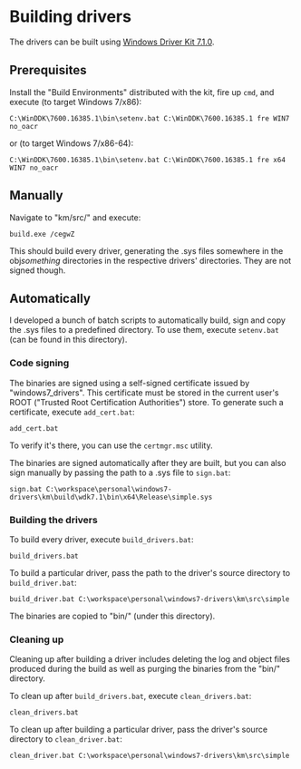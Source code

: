 Building drivers
================

The drivers can be built using [Windows Driver Kit 7.1.0].

[Windows Driver Kit 7.1.0]: https://www.microsoft.com/en-us/download/details.aspx?id=11800

Prerequisites
-------------

Install the "Build Environments" distributed with the kit, fire up `cmd`, and
execute (to target Windows 7/x86):

    C:\WinDDK\7600.16385.1\bin\setenv.bat C:\WinDDK\7600.16385.1 fre WIN7 no_oacr

or (to target Windows 7/x86-64):

    C:\WinDDK\7600.16385.1\bin\setenv.bat C:\WinDDK\7600.16385.1 fre x64 WIN7 no_oacr

Manually
--------

Navigate to "km/src/" and execute:

    build.exe /cegwZ

This should build every driver, generating the .sys files somewhere in the
obj*something* directories in the respective drivers' directories.
They are not signed though.

Automatically
-------------

I developed a bunch of batch scripts to automatically build, sign and copy the
.sys files to a predefined directory.
To use them, execute `setenv.bat` (can be found in this directory).

### Code signing

The binaries are signed using a self-signed certificate issued by
"windows7_drivers".
This certificate must be stored in the current user's ROOT ("Trusted Root
Certification Authorities") store.
To generate such a certificate, execute `add_cert.bat`:

    add_cert.bat

To verify it's there, you can use the `certmgr.msc` utility.

The binaries are signed automatically after they are built, but you can also
sign manually by passing the path to a .sys file to `sign.bat`:

    sign.bat C:\workspace\personal\windows7-drivers\km\build\wdk7.1\bin\x64\Release\simple.sys

### Building the drivers

To build every driver, execute `build_drivers.bat`:

    build_drivers.bat

To build a particular driver, pass the path to the driver's source directory to
`build_driver.bat`:

    build_driver.bat C:\workspace\personal\windows7-drivers\km\src\simple

The binaries are copied to "bin/" (under this directory).

### Cleaning up

Cleaning up after building a driver includes deleting the log and object files
produced during the build as well as purging the binaries from the "bin/"
directory.

To clean up after `build_drivers.bat`, execute `clean_drivers.bat`:

    clean_drivers.bat

To clean up after building a particular driver, pass the driver's source
directory to `clean_driver.bat`:

    clean_driver.bat C:\workspace\personal\windows7-drivers\km\src\simple
